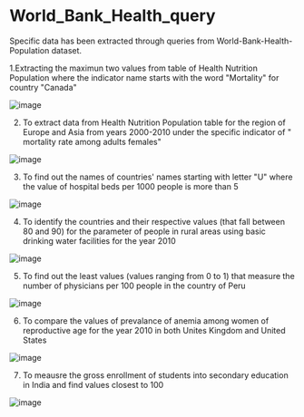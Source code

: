 # World_Bank_Health_query
Specific data has been extracted through queries from World-Bank-Health-Population dataset. 

1.Extracting the maximun two values from table of Health Nutrition Population where the indicator name starts with the word "Mortality" for country "Canada"

![image](https://user-images.githubusercontent.com/100946328/156779636-bbc6dea7-560d-43e8-a75c-08f46b70c2e0.png)

2. To extract data from Health Nutrition Population table for the region of Europe and Asia from years 2000-2010 under the specific indicator of " mortality rate among adults females"

![image](https://user-images.githubusercontent.com/100946328/156794939-9c9f4c20-f71f-4454-b640-7b0c5c63584e.png)

3. To find out the names of countries' names starting with letter "U" where the value of hospital beds per 1000 people is more than 5

![image](https://user-images.githubusercontent.com/100946328/156800033-bc9fe8b5-0429-40a4-bf44-f0ec485d0803.png)

4. To identify the countries and their respective values (that fall between 80 and 90) for the parameter of people in rural areas using basic drinking water facilities for the year 2010

![image](https://user-images.githubusercontent.com/100946328/156802310-ab77f714-056c-4813-8d37-5ab0a00df191.png)

5. To find out the least values (values ranging from 0 to 1) that measure the number of physicians per 100 people in the country of Peru

![image](https://user-images.githubusercontent.com/100946328/156803691-edae2e2c-db0a-45c2-8c87-9d70ebc7a5a4.png)

6. To compare the values of prevalance of anemia among women of reproductive  age for the year 2010 in both Unites Kingdom and United States

![image](https://user-images.githubusercontent.com/100946328/156804930-b6c58bbd-62db-462a-9e31-b1decb225896.png)

7. To meausre the gross enrollment of students into secondary education in India and find values closest to 100

![image](https://user-images.githubusercontent.com/100946328/156808679-41973fd1-9c14-4da7-bc8f-617f8181ddc2.png)



